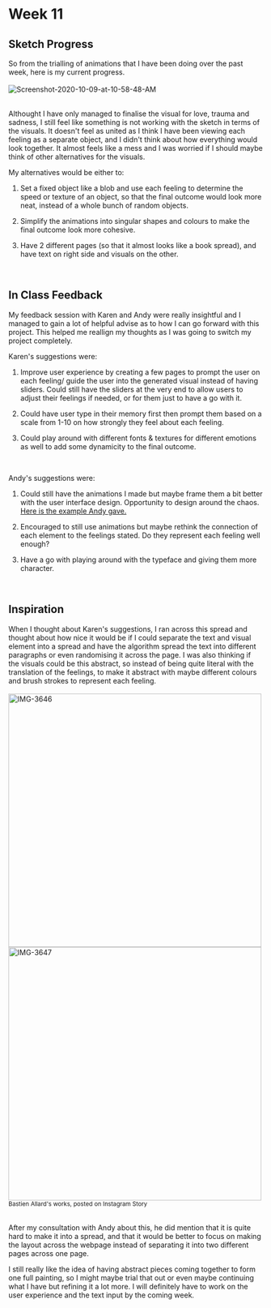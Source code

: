 # Week 11

## Sketch Progress

So from the trialling of animations that I have been doing over the past week, here is my current progress.
<br/><br/> 
<img src="https://i.ibb.co/XXpGDLS/Screenshot-2020-10-09-at-10-58-48-AM.png" alt="Screenshot-2020-10-09-at-10-58-48-AM" border="0">
<br/><br/> 

Althought I have only managed to finalise the visual for love, trauma and sadness, I still feel like something is not working with the sketch in terms of the visuals. It doesn't feel as united as I think I have been viewing each feeling as a separate object, and I didn't think about how everything would look together. It almost feels like a mess and I was worried if I should maybe think of other alternatives for the visuals.

My alternatives would be either to:

1. Set a fixed object like a blob and use each feeling to determine the speed or texture of an object, so that the final outcome would look more neat, instead of a whole bunch of random objects.

2. Simplify the animations into singular shapes and colours to make the final outcome look more cohesive.

3. Have 2 different pages (so that it almost looks like a book spread), and have text on right side and visuals on the other.
<br/> 

## In Class Feedback

My feedback session with Karen and Andy were really insightful and I managed to gain a lot of helpful advise as to how I can go forward with this project. This helped me reallign my thoughts as I was going to switch my project completely.

Karen's suggestions were:

1. Improve user experience by creating a few pages to prompt the user on each feeling/ guide the user into the generated visual instead of having sliders. Could still have the sliders at the very end to allow users to adjust their feelings if needed, or for them just to have a go with it.

2. Could have user type in their memory first then prompt them based on a scale from 1-10 on how strongly they feel about each feeling.

3. Could play around with different fonts & textures for different emotions as well to add some dynamicity to the final outcome. 
<br/> 

Andy's suggestions were:

1. Could still have the animations I made but maybe frame them a bit better with the user interface design. Opportunity to design around the chaos. 
[Here is the example Andy gave.](https://www.eliashanzer.com/phase/)

2. Encouraged to still use animations but maybe rethink the connection of each element to the feelings stated. Do they represent each feeling well enough? 

3. Have a go with playing around with the typeface and giving them more character. 
<br/> 


## Inspiration

When I thought about Karen's suggestions, I ran across this spread and thought about how nice it would be if I could separate the text and visual element into a spread and have the algorithm spread the text into different paragraphs or even randomising it across the page. I was also thinking if the visuals could be this abstract, so instead of being quite literal with the translation of the feelings, to make it abstract with maybe different colours and brush strokes to represent each feeling.
<br /> <br /> 
<img src="https://i.ibb.co/fYTqNSF/IMG-3646.jpg" alt="IMG-3646" border="0" width="500"/> <img src="https://i.ibb.co/bdBvwhW/IMG-3647.jpg" alt="IMG-3647" border="0" width="500"/><br /> 
<sub>Bastien Allard's works, posted on Instagram Story</sub>
<br /> <br /> 

After my consultation with Andy about this, he did mention that it is quite hard to make it into a spread, and that it would be better to focus on making the layout across the webpage instead of separating it into two different pages across one page. 

I still really like the idea of having abstract pieces coming together to form one full painting, so I might maybe trial that out or even maybe continuing what I have but refining it a lot more. I will definitely have to work on the user experience and the text input by the coming week.
